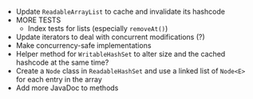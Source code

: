 - Update `ReadableArrayList` to cache and invalidate its hashcode
- MORE TESTS
    - Index tests for lists (especially `removeAt()`)
- Update iterators to deal with concurrent modifications (?)
- Make concurrency-safe implementations
- Helper method for `WritableHashSet` to alter size and the cached hashcode at the same time?
- Create a `Node` class in `ReadableHashSet` and use a linked list of `Node<E>` for each entry in the array
- Add more JavaDoc to methods